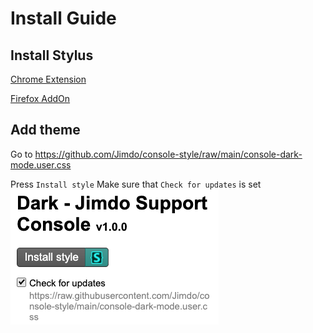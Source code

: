 # Install Guide

## Install Stylus

[Chrome Extension](https://chrome.google.com/webstore/detail/stylus/clngdbkpkpeebahjckkjfobafhncgmne?hl=en)

[Firefox AddOn](https://addons.mozilla.org/en-US/firefox/addon/styl-us/)

## Add theme
Go to
https://github.com/Jimdo/console-style/raw/main/console-dark-mode.user.css

Press `Install style`
Make sure that `Check for updates` is set
![screenshot of installation screen](./images/screenshot-install.png)
